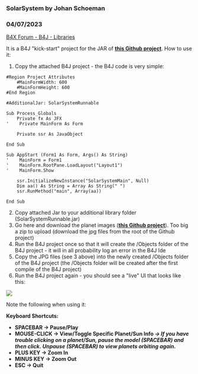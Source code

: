### SolarSystem by Johan Schoeman
### 04/07/2023
[B4X Forum - B4J - Libraries](https://www.b4x.com/android/forum/threads/147297/)

It is a B4J "kick-start" project for the JAR of [**this Github project**](https://github.com/gkolli/solarSystem). How to use it:  
1. Copy the attached B4J project - the B4J code is very simple:  

```B4X
#Region Project Attributes  
    #MainFormWidth: 600  
    #MainFormHeight: 600  
#End Region  
  
#AdditionalJar: SolarSystemRunnable  
  
Sub Process_Globals  
    Private fx As JFX  
'    Private MainForm As Form  
  
    Private ssr As JavaObject  
  
End Sub  
  
Sub AppStart (Form1 As Form, Args() As String)  
'    MainForm = Form1  
'    MainForm.RootPane.LoadLayout("Layout1")  
'    MainForm.Show  
      
    ssr.InitializeNewInstance("SolarSystemMain", Null)  
    Dim aa() As String = Array As String(" ")  
    ssr.RunMethod("main", Array(aa))  
  
End Sub
```

  
  
2. Copy attached Jar to your additional library folder (SolarSystemRunnable.jar)  
3. Go here and download the planet images ([**this Github project**](https://github.com/gkolli/solarSystem)). Too big a zip to upload (download the jpg files from the root of the Github project)  
4. Run the B4J project once so that it will create the /Objects folder of the B4J project - it will in all probability log an error in the B4J Ide  
5. Copy the JPG files (see 3 above) into the newly created /Objects folder of the B4J project (the /Objects folder will be created after the first compile of the B4J project)  
6. Run the B4J project again - you should see a "live" UI that looks like this:  
  
![](https://www.b4x.com/android/forum/attachments/141057)  
  
Note the following when using it:  
  
**Keyboard Shortcuts:**  

- **SPACEBAR -> Pause/Play**
- **MOUSE-CLICK -> View/Toggle Specific Planet/Sun Info *-> If you have trouble clicking on a planet/Sun, pause the model (SPACEBAR) and then click.* *Unpause (SPACEBAR) to view planets orbiting again.***
- **PLUS KEY -> Zoom In**
- **MINUS KEY -> Zoom Out**
- **ESC -> Quit**